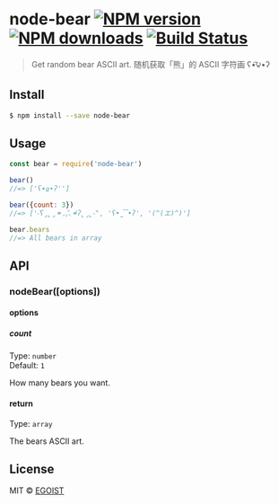 # node-bear [![NPM version](https://img.shields.io/npm/v/node-bear.svg)](https://npmjs.com/package/node-bear) [![NPM downloads](https://img.shields.io/npm/dm/node-bear.svg)](https://npmjs.com/package/node-bear) [![Build Status](https://img.shields.io/circleci/project/egoist/node-bear/master.svg)](https://circleci.com/gh/egoist/node-bear)

> Get random bear ASCII art. 随机获取「熊」的 ASCII 字符画 ʕ•͡౪•ʔ

## Install

```bash
$ npm install --save node-bear
```

## Usage

```js
const bear = require('node-bear')

bear()
//=> ['ʕ∙ჲ∙ʔ'']

bear({count: 3})
//=> ['˞͛ʕ̡̢̡⚭◞₀͒◟⚭̀ʔ̢̡̢˞͛', 'ʕ•̫͡•ʔ', '(^(エ)^)']

bear.bears
//=> All bears in array
```

## API

### nodeBear([options])

#### options

##### count

Type: `number`<br>
Default: `1`

How many bears you want.

#### return

Type: `array`

The bears ASCII art.

## License

MIT © [EGOIST](https://github.com/egoist)
